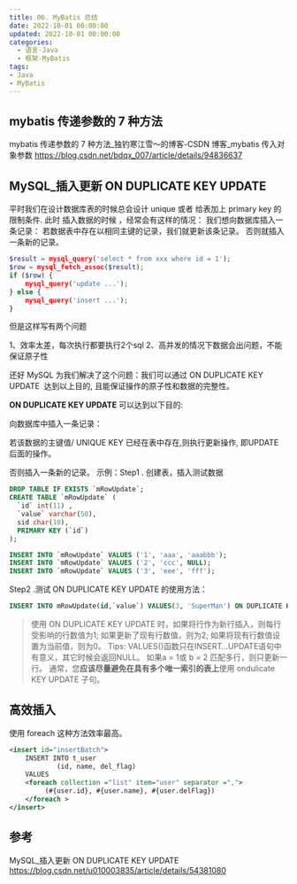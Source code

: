 ```yaml
---
title: 06. MyBatis 总结
date: 2022-10-01 00:00:00
updated: 2022-10-01 00:00:00
categories:
  - 语言-Java
  - 框架-MyBatis
tags:
- Java
- MyBatis
---
```


## mybatis 传递参数的 7 种方法

mybatis 传递参数的 7 种方法_独钓寒江雪～的博客-CSDN 博客_mybatis 传入对象参数
<https://blog.csdn.net/bdqx_007/article/details/94836637>

## MySQL_插入更新 ON DUPLICATE KEY UPDATE

平时我们在设计数据库表的时候总会设计 unique  或者 给表加上 primary key 的限制条件.
此时 插入数据的时候 ，经常会有这样的情况：
我们想向数据库插入一条记录：
若数据表中存在以相同主键的记录，我们就更新该条记录。
否则就插入一条新的记录。

<!-- more -->

```php
$result = mysql_query('select * from xxx where id = 1');
$row = mysql_fetch_assoc($result);
if ($row) {
    mysql_query('update ...');
} else {
    mysql_query('insert ...');
}
```

但是这样写有两个问题

1、效率太差，每次执行都要执行2个sql
2、高并发的情况下数据会出问题，不能保证原子性

还好 MySQL 为我们解决了这个问题：我们可以通过 ON DUPLICATE KEY UPDATE  达到以上目的, 且能保证操作的原子性和数据的完整性。

**ON DUPLICATE KEY UPDATE** 可以达到以下目的:

向数据库中插入一条记录：

若该数据的主键值/ UNIQUE KEY 已经在表中存在,则执行更新操作, 即UPDATE 后面的操作。

否则插入一条新的记录。
示例：Step1 . 创建表，插入测试数据

```sql
DROP TABLE IF EXISTS `mRowUpdate`;
CREATE TABLE `mRowUpdate` (
  `id` int(11) ,
  `value` varchar(50),
  sid char(10),
  PRIMARY KEY (`id`)
);

INSERT INTO `mRowUpdate` VALUES ('1', 'aaa', 'aaabbb');
INSERT INTO `mRowUpdate` VALUES ('2', 'ccc', NULL);
INSERT INTO `mRowUpdate` VALUES ('3', 'eee', 'fff');
```

Step2 .测试 ON DUPLICATE KEY UPDATE 的使用方法：

```sql
INSERT INTO mRowUpdate(id,`value`) VALUES(3, 'SuperMan') ON DUPLICATE KEY UPDATE `value`='SuperMan';

```

> 使用 ON DUPLICATE KEY UPDATE 时，如果将行作为新行插入，则每行受影响的行数值为1; 如果更新了现有行数值，则为2; 如果将现有行数值设置为当前值，则为0。
> Tips: VALUES()函数只在INSERT…UPDATE语句中有意义，其它时候会返回NULL。
> 如果a = 1或 b = 2 匹配多行，则只更新一行。 通常，您**应该尽量避免在具有多个唯一索引的表上**使用 ondulicate KEY UPDATE 子句。

## 高效插入

使用 foreach 这种方法效率最高。

```xml
<insert id="insertBatch">
    INSERT INTO t_user
            (id, name, del_flag)
    VALUES
    <foreach collection ="list" item="user" separator =",">
         (#{user.id}, #{user.name}, #{user.delFlag})
    </foreach >
</insert>
```

## 参考

MySQL_插入更新 ON DUPLICATE KEY UPDATE
<https://blog.csdn.net/u010003835/article/details/54381080>
